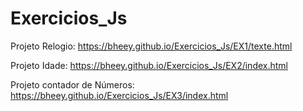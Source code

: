 # Exercicios_Js

Projeto Relogio: https://bheey.github.io/Exercicios_Js/EX1/texte.html

Projeto Idade: https://bheey.github.io/Exercicios_Js/EX2/index.html
 
Projeto contador de Números: https://bheey.github.io/Exercicios_Js/EX3/index.html
